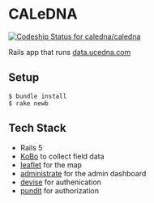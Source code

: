 # CALeDNA

[ ![Codeship Status for caledna/caledna](https://app.codeship.com/projects/cec73960-e110-0135-f609-6eccc654fb46/status?branch=master)](https://app.codeship.com/projects/266576)

Rails app that runs [data.ucedna.com](http://data.ucedna.com)

## Setup

```
$ bundle install
$ rake newb
```

## Tech Stack

- Rails 5
- [KoBo](http://www.kobotoolbox.org) to collect field data
- [leaflet](http://leafletjs.com) for the map
- [administrate](https://github.com/thoughtbot/administrate) for the admin dashboard
- [devise](https://github.com/plataformatec/devise) for authenication
- [pundit](https://github.com/varvet/pundit) for authorization
